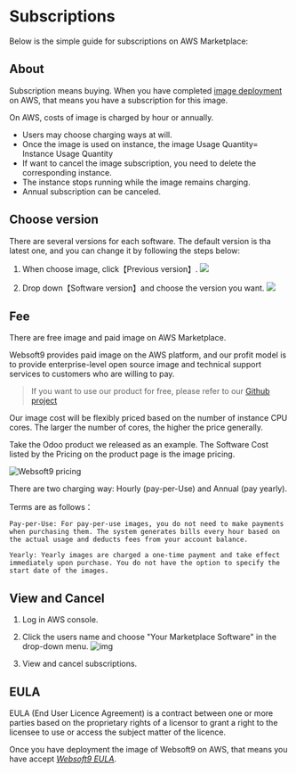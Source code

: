 # Subscriptions

Below is the simple guide for subscriptions on AWS Marketplace:

## About

Subscription means buying. When you have completed [image deployment](/stack-deployment.md) on AWS, that means you have a subscription for this image.  

On AWS, costs of image is charged by hour or annually.

* Users may choose charging ways at will.
* Once the image is used on instance, the image Usage Quantity= Instance Usage Quantity
* If want to cancel the image subscription, you need to delete the corresponding instance.
* The instance stops running while the image remains charging.
* Annual subscription can be canceled.

## Choose version

There are several versions for each software. The default version is tha latest one, and you can change it by following the steps below:

1. When choose image, click【Previous version】.
   ![](https://libs.websoft9.com/Websoft9/DocsPicture/zh/aws/aws-subs-odoo-websoft9.png)

2. Drop down【Software version】and choose the version you want.
  ![](https://libs.websoft9.com/Websoft9/DocsPicture/zh/aws/aws-subs-odoooldversion-websoft9.png)


## Fee

There are free image and paid image on AWS Marketplace.

Websoft9 provides paid image on the AWS platform, and our profit model is to provide enterprise-level open source image and technical support services to customers who are willing to pay.

> If you want to use our product for free, please refer to our [Github project](https://github.com/websoft9)

Our image cost will be flexibly priced based on the number of instance CPU cores. The larger the number of cores, the higher the price generally.

Take the Odoo product we released as an example. The Software Cost listed by the Pricing on the product page is the image pricing.

![Websoft9 pricing](https://libs.websoft9.com/Websoft9/DocsPicture/en/aws/aws-mkpricing-websoft9.png)

There are two charging way: Hourly (pay-per-Use) and Annual (pay yearly).

Terms are as follows：

``` text
Pay-per-Use: For pay-per-use images, you do not need to make payments when purchasing them. The system generates bills every hour based on the actual usage and deducts fees from your account balance.

Yearly: Yearly images are charged a one-time payment and take effect immediately upon purchase. You do not have the option to specify the start date of the images.

```

## View and Cancel

1. Log in AWS console.

2. Click the users name and choose "Your Marketplace Software" in the drop-down menu.
   ![img](https://libs.websoft9.com/Websoft9/DocsPicture/en/aws/aws-yoursb-websoft9.png)

3. View and cancel subscriptions.

## EULA

EULA (End User Licence Agreement) is a contract between one or more parties based on the proprietary rights of a licensor to grant a right to the licensee to use or access the subject matter of the licence.

Once you have deployment the image of Websoft9 on AWS, that means you have accept [*Websoft9 EULA*](https://support.websoft9.com/docs/legal/en/eula).
